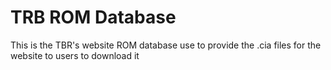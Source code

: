 # TRB ROM Database
This is the TBR's website ROM database use to provide the .cia files for the website to users to download it
